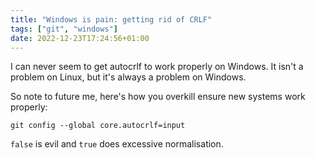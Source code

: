 ```yaml
---
title: "Windows is pain: getting rid of CRLF"
tags: ["git", "windows"]
date: 2022-12-23T17:24:56+01:00
---
```


I can never seem to get autocrlf to work properly on Windows. It isn't a problem on Linux, but it's always a problem on Windows.

So note to future me, here's how you overkill ensure new systems work properly:

```
git config --global core.autocrlf=input
```

`false` is evil and `true` does excessive normalisation.
